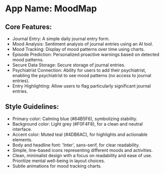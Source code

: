# **App Name**: MoodMap

## Core Features:

- Journal Entry: A simple daily journal entry form.
- Mood Analysis: Sentiment analysis of journal entries using an AI tool.
- Mood Tracking: Display of mood patterns over time using charts.
- Episode Prediction: Personalized proactive warnings based on detected mood patterns.
- Secure Data Storage: Secure storage of journal entries.
- Psychiatrist Connection: Ability for users to add their psychiatrist, enabling the psychiatrist to see mood patterns (no access to journal entries).
- Entry Highlighting: Allow users to flag particularly significant journal entries.

## Style Guidelines:

- Primary color: Calming blue (#64B5F6), symbolizing stability.
- Background color: Light grey (#F0F4F8), for a clean and neutral interface.
- Accent color: Muted teal (#4DB6AC), for highlights and actionable elements.
- Body and headline font: 'Inter', sans-serif, for clear readability.
- Simple, line-based icons representing different moods and activities.
- Clean, minimalist design with a focus on readability and ease of use. Prioritize mental well-being in layout choices.
- Subtle animations for mood tracking charts.